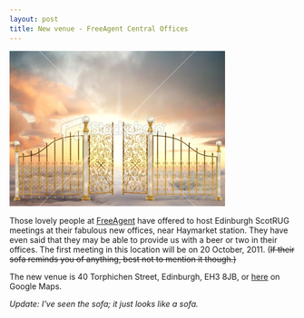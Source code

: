 ```yaml
---
layout: post
title: New venue - FreeAgent Central Offices
---
```


![Stock photo shamelessly used without permission](/images/pearly-gates.jpg "Stock photo shamelessly used without permission")

Those lovely people at [FreeAgent](http://www.freeagentcentral.com/) have offered to host Edinburgh ScotRUG meetings at their fabulous new offices, near Haymarket station.  They have even said that they may be able to provide us with a beer or two in their offices.  The first meeting in this location will be on 20 October, 2011. (<s>If their sofa reminds you of anything, best not to mention it though.)</s>

The new venue is 40 Torphichen Street, Edinburgh, EH3 8JB, or <a href="http://bit.ly/oyuycK">here</a> on Google Maps.

*_Update_: I've seen the sofa; it just looks like a sofa.*
